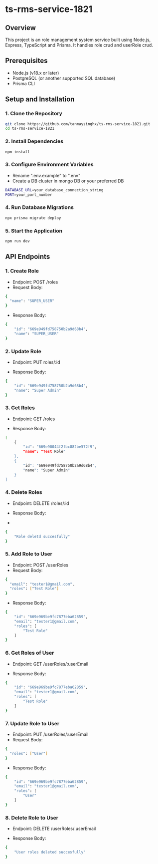 # ts-rms-service-1821

## Overview

This project is an role management system service built using Node.js, Express, TypeScript and Prisma. It handles role crud and userRole crud.

## Prerequisites

- Node.js (v18.x or later)
- PostgreSQL (or another supported SQL database)
- Prisma CLI

## Setup and Installation

### 1. Clone the Repository

```bash
git clone https://github.com/tanmaysinghx/ts-rms-service-1821.git
cd ts-rms-service-1821

```

### 2. Install Dependencies

```bash
npm install

```

### 3. Configure Environment Variables

- Rename ".env.example" to ".env"
- Create a DB cluster in mongo DB or your preferred DB

```bash
DATABASE_URL=your_database_connection_string
PORT=your_port_number

```

### 4. Run Database Migrations

```bash
npx prisma migrate deploy

```

### 5. Start the Application

```bash
npm run dev

```

## API Endpoints

### 1. Create Role

- Endpoint: POST /roles
- Request Body:

```bash
{
  "name": "SUPER_USER"
}


```

- Response Body:
  
```bash
{
    "id": "669e949fd758750b2a9d68b4",
    "name": "SUPER_USER"
}

```

### 2. Update Role

- Endpoint: PUT roles/:id

- Response Body:
  
```bash
{
    "id": "669e949fd758750b2a9d68b4",
    "name": "Super Admin"
}

```

### 3. Get Roles

- Endpoint: GET /roles

- Response Body:
  
```bash
[
    {
        "id": "669e90044f2fbc882be572f9",
        "name": "Test Role"
    },
    {
        "id": "669e949fd758750b2a9d68b4",
        "name": "Super Admin"
    }
]

```

### 4. Delete Roles

- Endpoint: DELETE /roles/:id

- Response Body:
- 
```bash
{
    "Role deletd succesfully"
}

```

### 5. Add Role to User

- Endpoint: POST /userRoles
- Request Body:

```bash
{
  "email": "tester1@gmail.com",
  "roles": ["Test Role"]
}


```

- Response Body:
  
```bash
{
    "id": "669e969be9fc7877eba62859",
    "email": "tester1@gmail.com",
    "roles": [
        "Test Role"
    ]
}

```

### 6. Get Roles of User

- Endpoint: GET /userRoles/:userEmail

- Response Body:
  
```bash
{
    "id": "669e969be9fc7877eba62859",
    "email": "tester1@gmail.com",
    "roles": [
        "Test Role"
    ]
}

```

### 7. Update Role to User

- Endpoint: PUT /userRoles/:userEmail
- Request Body:

```bash
{
  "roles": ["User"]
}

```

- Response Body:
  
```bash
{
    "id": "669e969be9fc7877eba62859",
    "email": "tester1@gmail.com",
    "roles": [
        "User"
    ]
}

```

### 8. Delete Role to User

- Endpoint: DELETE /userRoles/:userEmail

- Response Body:
  
```bash
{
    "User roles deleted succesfully"
}

```